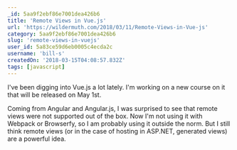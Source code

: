 ```yaml
---
_id: 5aa9f2ebf86e7001dea426b6
title: 'Remote Views in Vue.js'
url: 'https://wildermuth.com/2018/03/11/Remote-Views-in-Vue-js'
category: 5aa9f2ebf86e7001dea426b6
slug: 'remote-views-in-vuejs'
user_id: 5a83ce59d6eb0005c4ecda2c
username: 'bill-s'
createdOn: '2018-03-15T04:08:57.832Z'
tags: [javascript]
---
```


I've been digging into Vue.js a lot lately. I'm working on a new course on it that will be released on May 1st.

Coming from Angular and Angular.js, I was surprised to see that remote views were not supported out of the box. Now I'm not using it with Webpack or Browserfy, so I am probably using it outside the norm. But I still think remote views (or in the case of hosting in ASP.NET, generated views) are a powerful idea.
